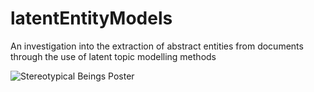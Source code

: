 # latentEntityModels
An investigation into the extraction of abstract entities from documents through the use of latent topic modelling methods

![Stereotypical Beings Poster](http://grapesoda.me/latentEntityModels/Stereotypical%20Beings%20Poster.png)
